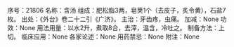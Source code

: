 序号：21806
名称：含汤
组成：肥松脂3两，皂荚1个（去皮子，炙令黄），石盐7枚。
出处：《外台》卷二十二引《广济》。
主治：牙齿疼，虫痛。
加减：None
功效：None
用法用量：以水2升，煮取8合，去滓，温含，冷吐之。
制备方法：上切。
临床应用：None
各家论述：None
用药禁忌：None
附注：None
